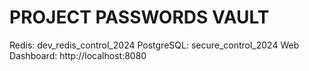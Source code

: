 # PROJECT PASSWORDS VAULT
Redis: dev_redis_control_2024
PostgreSQL: secure_control_2024
Web Dashboard: http://localhost:8080
